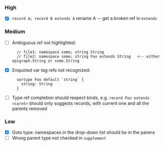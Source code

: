 ### High
- [x] `record A; record B extends A` rename A -- get a broken ref in `extends`

### Medium
- [ ] Ambiguous ref not highlighted:

        // file1: namespace some; string String
        // file2: namespace some; string Foo extends String   <-- either epigraph.String or some.String
- [x] Enquoted var tag refs not recognized:

        vartype Foo default `string` {
          string: String
        }
- [ ] Type ref completion should respect kinds, e.g. `record Foo extends <caret>` should only suggests records, with current one and all the parents removed

### Low
- [x] Goto type: namespaces in the drop-down list should be in the parens
- [ ] Wrong parent type not checked in `supplement`